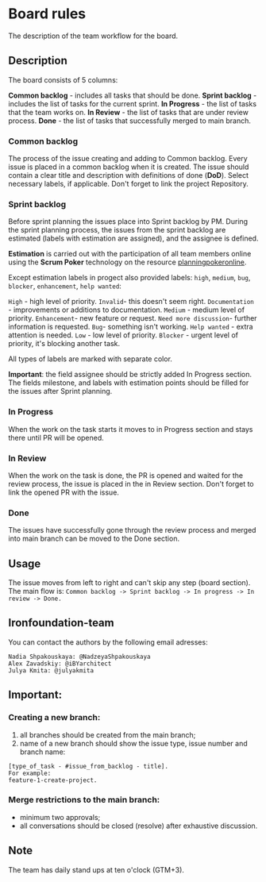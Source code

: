 # Board rules 

The description of the team workflow for the board.

## Description

The board consists of 5 columns:

**Common backlog** - includes all tasks that should be done.
**Sprint backlog** - includes the list of tasks for the current sprint.
**In Progress** - the list of tasks that the team works on.
**In Review** - the list of tasks that are under review process.
**Done** - the list of tasks that successfully merged to main branch.

### Common backlog

The process of the issue creating and adding to Common backlog.
Every issue is placed in a common backlog when it is created.
The issue should contain a clear title and description with definitions of done (**DoD**).
Select necessary labels, if applicable.
Don't forget to link the project Repository.

### Sprint backlog

Before sprint planning the issues place into Sprint backlog by PM.
During the sprint planning process, the issues from the sprint backlog are estimated (labels with estimation are assigned), and the assignee is defined.

**Estimation** is carried out with the participation of all team members online using the **Scrum Poker** technology on the resource [planningpokeronline](https://planningpokeronline.com).

Except estimation labels in progect also provided labels: 
`high`, `medium`, `bug`, `blocker`, `enhancement`, `help wanted`:

`High` - high level of priority.
`Invalid`- this doesn't seem right.
`Documentation` - improvements or additions to documentation.
`Medium` - medium level of priority.
`Enhancement`- new feature or request.
`Need more discussion`- further information is requested.
`Bug`- something isn't working.
`Help wanted` - extra attention is needed.
`Low` - low level of priority.
`Blocker` - urgent level of priority, it's blocking another task.

All types of labels are marked with separate color.

**Important**: the field assignee should be strictly added In Progress section. The fields milestone, and labels with estimation points should be filled for the issues after Sprint planning.

### In Progress

When the work on the task starts it moves to in Progress section and stays there until PR will be opened.

### In Review

When the work on the task is done, the PR is opened and waited for the review process, the issue is placed in the in Review section.
Don't forget to link the opened PR with the issue.

### Done

The issues have successfully gone through the review process and merged into main branch can be moved to the Done section.

## Usage

The issue moves from left to right and can't skip any step (board section).
The main flow is:
 `
Common backlog -> Sprint backlog -> In progress -> In review -> Done.
`

## Ironfoundation-team

You can contact the authors by the following email adresses:

```
Nadia Shpakouskaya: @NadzeyaShpakouskaya 
Alex Zavadskiy: @iBYarchitect
Julya Kmita: @julyakmita
```
## Important:

### Creating a new branch:
1) all branches should be created from the main branch;
2) name of a new branch should show the issue type, issue number and branch name:
 
 ```
 [type_of_task - #issue_from_backlog - title].
 For example:
 feature-1-create-project.
 ```

### Merge restrictions to the main branch:
- minimum two approvals;
- all conversations should be closed (resolve) after exhaustive discussion.

## Note
The team has daily stand ups at ten o'clock (GTM+3).
